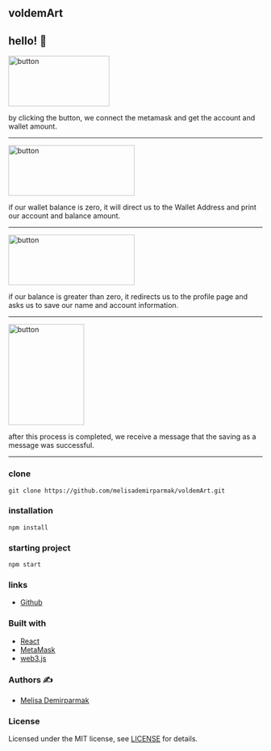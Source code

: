 ## voldemArt

## hello! 👋  

<img  alt="button" width="200" height="100" src="https://cdn.discordapp.com/attachments/801909083220475914/931461595698184222/1.PNG">

<p align="left">by clicking the button, we connect the metamask and get the account and wallet amount.</p>
<hr/>

<img alt="button" width="250" height="100" src="https://cdn.discordapp.com/attachments/801909083220475914/931461578522509362/2.PNG">

<p align="left">if our wallet balance is zero, it will direct us to the Wallet Address and print our account and balance amount.
<hr/>

<img alt="button" width="250" height="100" src="https://cdn.discordapp.com/attachments/801909083220475914/931461552844992512/3.PNG">

<p align="left">if our balance is greater than zero, it redirects us to the profile page and asks us to save our name and account information.
<hr/>

<img alt="button" width="150" height="200" src="https://cdn.discordapp.com/attachments/801909083220475914/931461536508162058/4.PNG">

<p align="left">after this process is completed, we receive a message that the saving as a message was successful.
<hr/>

### clone

```
git clone https://github.com/melisademirparmak/voldemArt.git
```

### installation

```
npm install
```

### starting project

```
npm start
```  
### links

- [Github](https://github.com/melisademirparmak/voldemArt)



### Built with 

- [React](https://reactjs.org/)
- [MetaMask](https://docs.metamask.io/guide/)
- [web3.js](https://web3js.readthedocs.io/en/v1.5.2/)


### Authors :writing_hand:

- [Melisa Demirparmak](https://github.com/melisademirparmak)


###  License 

Licensed under the MIT license, see [LICENSE](https://github.com/melisademirparmak/voldemArt/blob/main/LICENSE) for details.
